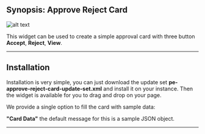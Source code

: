 ## Synopsis: Approve Reject Card

![alt text](../images/pe-approve-reject-card.png "Approve Reject Card")


This widget can be used to create a simple approval card with three button **Accept**, **Reject**, **View**.

***

## Installation

Installation is very simple, you can just download the update set **pe-approve-reject-card-update-set.xml** and install it on your instance. Then the widget is available for you to drag and drop on your page.

We provide a single option to fill the card with sample data:

**"Card Data"** the default message for this is a sample JSON object.

***




